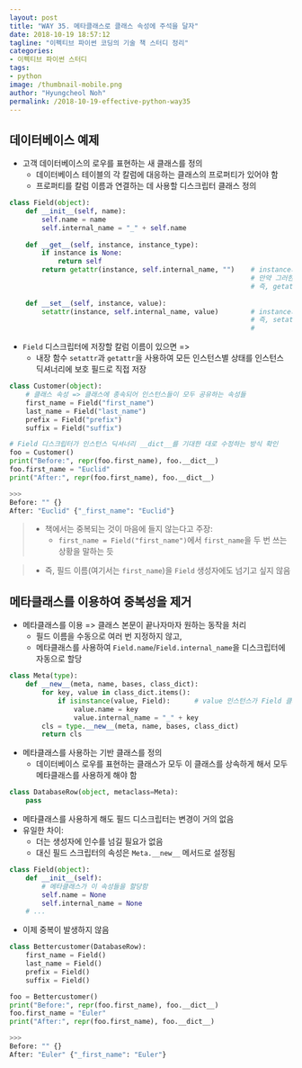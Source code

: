 ```yaml
---
layout: post
title: "WAY 35. 메타클래스로 클래스 속성에 주석을 달자"
date: 2018-10-19 18:57:12
tagline: "이펙티브 파이썬 코딩의 기술 책 스터디 정리"
categories:
- 이펙티브 파이썬 스터디
tags:
- python
image: /thumbnail-mobile.png
author: "Hyungcheol Noh"
permalink: /2018-10-19-effective-python-way35
---
```


## 데이터베이스 예제
- 고객 데이터베이스의 로우를 표현하는 새 클래스를 정의
  - 데이터베이스 테이블의 각 칼럼에 대응하는 클래스의 프로퍼티가 있어야 함
  - 프로퍼티를 칼럼 이름과 연결하는 데 사용할 디스크립터 클래스 정의

```python
class Field(object):
    def __init__(self, name):
        self.name = name
        self.internal_name = "_" + self.name
    
    def __get__(self, instance, instance_type):
        if instance is None:
            return self
        return getattr(instance, self.internal_name, "")    # instance의 self.internal_name라는 이름의 속성을 반환, 
                                                            # 만약 그러한 속성이 없으면 ""을 반환
                                                            # 즉, getattr(instance, self.internal_name) => instance.self.internal_name
        
    def __set__(self, instance, value):
        setattr(instance, self.internal_name, value)        # instance의 self.internal_name라는 이름의 속성에 value로 할당
                                                            # 즉, setattr(instance, self.internal_name, value)
                                                            #                   => instance.self.internal_name = value
```

- `Field` 디스크립터에 저장할 칼럼 이름이 있으면 =>
  - 내장 함수 `setattr`과 `getattr`을 사용하여 모든 인스턴스별 상태를 인스턴스 딕셔너리에 보호 필드로 직접 저장
  
```python
class Customer(object):
    # 클래스 속성 => 클래스에 종속되어 인스턴스들이 모두 공유하는 속성들
    first_name = Field("first_name")
    last_name = Field("last_name")
    prefix = Field("prefix")
    suffix = Field("suffix")

# Field 디스크립터가 인스턴스 딕셔너리 __dict__를 기대한 대로 수정하는 방식 확인
foo = Customer()
print("Before:", repr(foo.first_name), foo.__dict__)
foo.first_name = "Euclid"
print("After:", repr(foo.first_name), foo.__dict__)

>>>
Before: "" {}
After: "Euclid" {"_first_name": "Euclid"}
```

>- 책에서는 중복되는 것이 마음에 들지 않는다고 주장:
>   - `first_name = Field("first_name")`에서 `first_name`을 두 번 쓰는 상황을 말하는 듯

>- 즉, 필드 이름(여기서는 `first_name`)을 `Field` 생성자에도 넘기고 싶지 않음

## 메타클래스를 이용하여 중복성을 제거
- 메타클래스를 이용 => 클래스 본문이 끝나자마자 원하는 동작을 처리
  - 필드 이름을 수동으로 여러 번 지정하지 않고,
  - 메타클래스를 사용하여 `Field.name`/`Field.internal_name`을 디스크립터에 자동으로 할당

```python
class Meta(type):
    def __new__(meta, name, bases, class_dict):
        for key, value in class_dict.items():
            if isinstance(value, Field):      # value 인스턴스가 Field 클래스인 경우
                value.name = key
                value.internal_name = "_" + key
        cls = type.__new__(meta, name, bases, class_dict)
        return cls
```

- 메타클래스를 사용하는 기반 클래스를 정의
  - 데이터베이스 로우를 표현하는 클래스가 모두 이 클래스를 상속하게 해서 모두 메타클래스를 사용하게 해야 함

```python
class DatabaseRow(object, metaclass=Meta):
    pass
```

- 메타클래스를 사용하게 해도 필드 디스크립터는 변경이 거의 없음
- 유일한 차이:
  - 더는 생성자에 인수를 넘길 필요가 없음
  - 대신 필드 스크립터의 속성은 `Meta.__new__` 메서드로 설정됨

```python
class Field(object):
    def __init__(self):
        # 메타클래스가 이 속성들을 할당함
        self.name = None
        self.internal_name = None
    # ...
```

- 이제 중복이 발생하지 않음

```python
class Bettercustomer(DatabaseRow):
    first_name = Field()
    last_name = Field()
    prefix = Field()
    suffix = Field()

foo = Bettercustomer()
print("Before:", repr(foo.first_name), foo.__dict__)
foo.first_name = "Euler"
print("After:", repr(foo.first_name), foo.__dict__)

>>>
Before: "" {}
After: "Euler" {"_first_name": "Euler"}
```
